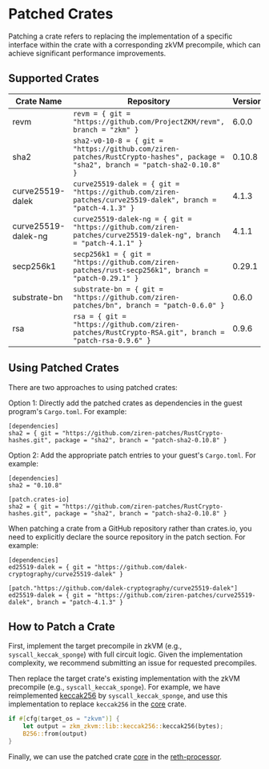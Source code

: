 # Patched Crates

Patching a crate refers to replacing the implementation of a specific interface within the crate with a corresponding zkVM precompile, which can achieve significant performance improvements.

## Supported Crates

| **Crate Name**        | **Repository**                                               | **Versions** |
| ----------------- | ------------------------------------------------------------ | ------------ |
| revm | `revm = { git = "https://github.com/ProjectZKM/revm", branch = "zkm" }` | 6.0.0        |
| sha2              | `sha2-v0-10-8 = { git = "https://github.com/ziren-patches/RustCrypto-hashes", package = "sha2", branch = "patch-sha2-0.10.8" }` | 0.10.8       |
| curve25519-dalek  | `curve25519-dalek = { git = "https://github.com/ziren-patches/curve25519-dalek", branch = "patch-4.1.3" }` | 4.1.3        |
| curve25519-dalek-ng | `curve25519-dalek-ng = { git = "https://github.com/ziren-patches/curve25519-dalek-ng", branch = "patch-4.1.1" } ` | 4.1.1 |
| secp256k1 | `secp256k1 = { git = "https://github.com/ziren-patches/rust-secp256k1", branch = "patch-0.29.1" }` | 0.29.1 |
| substrate-bn | `substrate-bn = { git = "https://github.com/ziren-patches/bn", branch = "patch-0.6.0" }` | 0.6.0 |
| rsa               | `rsa = { git = "https://github.com/ziren-patches/RustCrypto-RSA.git", branch = "patch-rsa-0.9.6" }` | 0.9.6        |


## Using Patched Crates

There are two approaches to using patched crates:

Option 1: Directly add the patched crates as dependencies in the guest program's `Cargo.toml`. For example:

```
[dependencies]
sha2 = { git = "https://github.com/ziren-patches/RustCrypto-hashes.git", package = "sha2", branch = "patch-sha2-0.10.8" }
```

Option 2: Add the appropriate patch entries to your guest's `Cargo.toml`. For example:

```
[dependencies]
sha2 = "0.10.8"

[patch.crates-io]
sha2 = { git = "https://github.com/ziren-patches/RustCrypto-hashes.git", package = "sha2", branch = "patch-sha2-0.10.8" }
```

When patching a crate from a GitHub repository rather than crates.io, you need to explicitly declare the source repository in the patch section. For example:

```
[dependencies]
ed25519-dalek = { git = "https://github.com/dalek-cryptography/curve25519-dalek" }

[patch."https://github.com/dalek-cryptography/curve25519-dalek"]
ed25519-dalek = { git = "https://github.com/ziren-patches/curve25519-dalek", branch = "patch-4.1.3" }
```

## How to Patch a Crate

First, implement the target precompile in zkVM (e.g., `syscall_keccak_sponge`) with full circuit logic. Given the implementation complexity, we recommend submitting an issue for requested precompiles.

Then replace the target crate's existing implementation with the zkVM precompile (e.g., `syscall_keccak_sponge`). For example, we have reimplemented [keccak256](https://github.com/ProjectZKM/Ziren/blob/main/crates/zkvm/lib/src/keccak256.rs) by `syscall_keccak_sponge`, and use this implementation to replace `keccak256` in the [core](https://github.com/alloy-rs/core/compare/main...ziren-patches:core:patch-alloy-primitives-1.0.0) crate.


```rust
if #[cfg(target_os = "zkvm")] {
    let output = zkm_zkvm::lib::keccak256::keccak256(bytes);
    B256::from(output)
}
```

Finally, we can use the patched crate [core](https://github.com/ziren-patches/core/tree/patch-alloy-primitives-1.0.0) in the [reth-processor](https://github.com/ProjectZKM/reth-processor/blob/main/bin/guest/Cargo.toml#L27).

